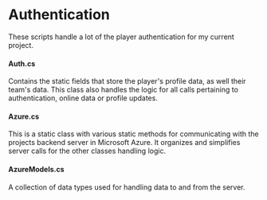 # Authentication 

These scripts handle a lot of the player authentication for my current project. 

#### Auth.cs 

Contains the static fields that store the player's profile data, as well their team's data. This class also handles the logic for all calls pertaining to authentication, online data or profile updates.

#### Azure.cs

This is a static class with various static methods for communicating with the projects backend server in Microsoft Azure. It organizes and simplifies server calls for the other classes handling logic.

#### AzureModels.cs

A collection of data types used for handling data to and from the server.

